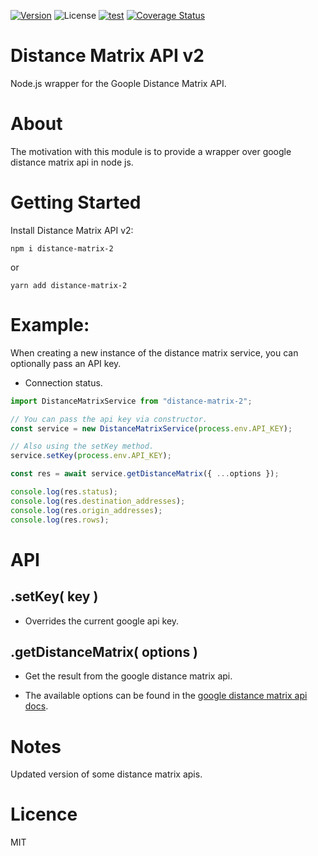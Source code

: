 [![Version][npm version]][npm url] ![License][license] [![test][test workflow]][test result] [![Coverage Status][coverage logo]][coverage url]

# Distance Matrix API v2

Node.js wrapper for the Goople Distance Matrix API.

# About

The motivation with this module is to provide a wrapper over google distance matrix api in node js.

# Getting Started

Install Distance Matrix API v2:

```shell
npm i distance-matrix-2
```

or

```shell
yarn add distance-matrix-2
```

# Example:

When creating a new instance of the distance matrix service, you can optionally pass an API key.

- Connection status.

```js
import DistanceMatrixService from "distance-matrix-2";

// You can pass the api key via constructor.
const service = new DistanceMatrixService(process.env.API_KEY);

// Also using the setKey method.
service.setKey(process.env.API_KEY);

const res = await service.getDistanceMatrix({ ...options });

console.log(res.status);
console.log(res.destination_addresses);
console.log(res.origin_addresses);
console.log(res.rows);
```

# API

## .setKey( key )

- Overrides the current google api key.

## .getDistanceMatrix( options )

- Get the result from the google distance matrix api.

- The available options can be found in the [google distance matrix api docs][google docs].

# Notes

Updated version of some distance matrix apis.

# Licence

MIT

[google docs]: https://developers.google.com/maps/documentation/distance-matrix/overview
[test workflow]: https://github.com/Aku-mi/distance-matrix-2/actions/workflows/test.yml/badge.svg
[test result]: https://github.com/Akuqt/distance-matrix-2/actions/workflows/test.yml
[npm version]: https://img.shields.io/npm/v/distance-matrix-2.svg?logo=npm
[npm url]: https://www.npmjs.com/package/distance-matrix-2
[license]: https://img.shields.io/npm/l/distance-matrix-2
[coverage logo]: https://coveralls.io/repos/github/Akuqt/distance-matrix-2/badge.svg?branch=master
[coverage url]: https://coveralls.io/github/Akuqt/distance-matrix-2
